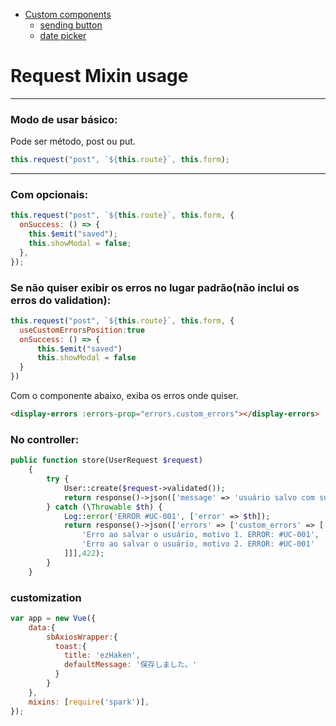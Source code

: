 - [Custom components](#-custom-components)
  - [sending button](#loading-button)
  - [date picker](#date-picker)

# Request Mixin usage

---

### Modo de usar básico:

Pode ser método, post ou put.

```js
this.request("post", `${this.route}`, this.form);
```

---

### Com opcionais:

```js
this.request("post", `${this.route}`, this.form, {
  onSuccess: () => {
    this.$emit("saved");
    this.showModal = false;
  },
});
```

### Se não quiser exibir os erros no lugar padrão(não inclui os erros do validation):

```js
this.request("post", `${this.route}`, this.form, {
  useCustomErrorsPosition:true
  onSuccess: () => {
      this.$emit("saved")
      this.showModal = false
  }
})
```

Com o componente abaixo, exiba os erros onde quiser.

```html
<display-errors :errors-prop="errors.custom_errors"></display-errors>
```

### No controller:

```php
public function store(UserRequest $request)
    {
        try {
            User::create($request->validated());
            return response()->json(['message' => 'usuário salvo com sucesso.']); // mensagem customizada (opcional)
        } catch (\Throwable $th) {
            Log::error('ERROR #UC-001', ['error' => $th]);
            return response()->json(['errors' => ['custom_errors' => [
                'Erro ao salvar o usuário, motivo 1. ERROR: #UC-001',
                'Erro ao salvar o usuário, motivo 2. ERROR: #UC-001'
            ]]],422);
        }
    }
```

### customization

```js
var app = new Vue({
    data:{
        sbAxiosWrapper:{
          toast:{
            title: 'ezHaken',
            defaultMessage: '保存しました。'
          }
        }
    },
    mixins: [require('spark')],
});
```